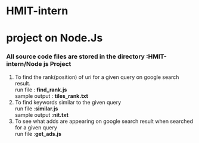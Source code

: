 # HMIT-intern
# project on Node.Js
<h3>All source code files are stored in the directory :HMIT-intern/Node js Project</h3>
<ol>
  <li>To find the rank(position) of uri for a given query on google search result.</li>
  run file      : <b>find_rank.js</b><br/>
  sample output : <b>tiles_rank.txt</b> <br/>
  <li>To find keywords similar to the given query</li>
  run file      :<b>similar.js</b><br/>
  sample output :<b>nit.txt</b><br/>

 <li>To see what adds are appearing on google search result when searched for a given query</li>
  run file  :<b>get_ads.js</b><br/>
</ol>
  
  
